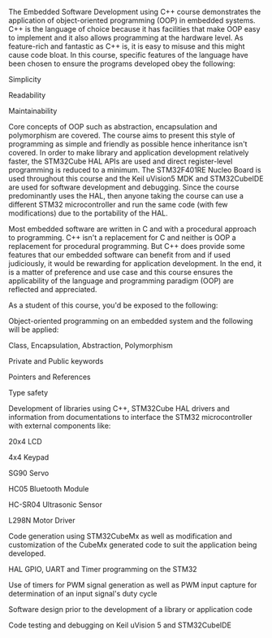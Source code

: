
The Embedded Software Development using C++ course demonstrates the application of object-oriented programming (OOP) in embedded systems. C++ is the language of choice because it has facilities that make OOP easy to implement and it also allows programming at the hardware level. As feature-rich and fantastic as C++ is, it is easy to misuse and this might cause code bloat. In this course, specific features of the language have been chosen to ensure the programs developed obey the following:

Simplicity

Readability

Maintainability

Core concepts of OOP such as abstraction, encapsulation and polymorphism are covered. The course aims to present this style of programming as simple and friendly as possible hence inheritance isn't covered. In order to make library and application development relatively faster, the STM32Cube HAL APIs are used and direct register-level programming is reduced to a minimum. The STM32F401RE Nucleo Board is used throughout this course and the Keil uVision5 MDK and STM32CubeIDE are used for software development and debugging. Since the course predominantly uses the HAL, then anyone taking the course can use a different STM32 microcontroller and run the same code (with few modifications) due to the portability of the HAL.

Most embedded software are written in C and with a procedural approach to programming. C++ isn't a replacement for C and neither is OOP a replacement for procedural programming. But C++ does provide some features that our embedded software can benefit from and if used judiciously, it would be rewarding for application development. In the end, it is a matter of preference and use case and this course ensures the applicability of the language and programming paradigm (OOP) are reflected and appreciated.

As a student of this course, you'd be exposed to the following:

Object-oriented programming on an embedded system and the following will be applied:

Class, Encapsulation, Abstraction, Polymorphism

Private and Public keywords

Pointers and References

Type safety

Development of libraries using C++, STM32Cube HAL drivers and information from documentations to interface the STM32 microcontroller with external components like:

20x4 LCD

4x4 Keypad

SG90 Servo

HC05 Bluetooth Module

HC-SR04 Ultrasonic Sensor

L298N Motor Driver

Code generation using STM32CubeMx as well as modification and customization of the CubeMx generated code to suit the application being developed.

HAL GPIO, UART and Timer programming on the STM32

Use of timers for PWM signal generation as well as PWM input capture for determination of an input signal's duty cycle

Software design prior to the development of a library or application code

Code testing and debugging on Keil uVision 5 and STM32CubeIDE